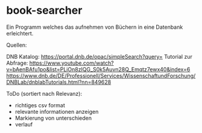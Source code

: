 # book-searcher
Ein Programm welches das aufnehmen von Büchern in eine Datenbank erleichtert.

Quellen:


DNB Katalog:           https://portal.dnb.de/opac/simpleSearch?query=
Tutorial zur Abfrage:  https://www.youtube.com/watch?v=bAenBAfu1po&list=PLiOn8zIQG_S0k5Auvn28Q_Emqtz7ewx40&index=6
                       https://www.dnb.de/DE/Professionell/Services/WissenschaftundForschung/DNBLab/dnblabTutorials.html?nn=849628

ToDo (sortiert nach Relevanz):

- richtiges csv format
- relevante informationen anzeigen
- Markierung von unterschieden
- verlauf
